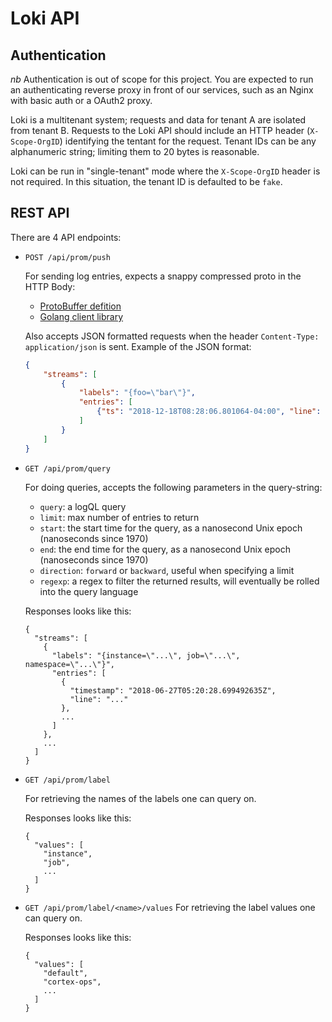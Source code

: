 # Loki API

## Authentication

*nb* Authentication is out of scope for this project.
You are expected to run an authenticating reverse proxy in front of our services, such as an Nginx with basic auth or a OAuth2 proxy.

Loki is a multitenant system; requests and data for tenant A are isolated from tenant B.
Requests to the Loki API should include an HTTP header (`X-Scope-OrgID`) identifying the tentant for the request.
Tenant IDs can be any alphanumeric string; limiting them to 20 bytes is reasonable.

Loki can be run in "single-tenant" mode where the `X-Scope-OrgID` header is not required.
In this situation, the tenant ID is defaulted to be `fake`.

## REST API

There are 4 API endpoints:

- `POST /api/prom/push`

  For sending log entries, expects a snappy compressed proto in the HTTP Body:

  - [ProtoBuffer defition](/pkg/logproto/logproto.proto)
  - [Golang client library](/pkg/promtail/client.go)

  Also accepts JSON formatted requests when the header `Content-Type: application/json` is sent.  Example of the JSON format:

  ```json
  {
      "streams": [
          {
              "labels": "{foo=\"bar\"}",
              "entries": [
                  {"ts": "2018-12-18T08:28:06.801064-04:00", "line": "baz"}
              ]
          }
      ]
  }
  ```

- `GET /api/prom/query`

  For doing queries, accepts the following parameters in the query-string:
  - `query`: a logQL query
  - `limit`: max number of entries to return
  - `start`: the start time for the query, as a nanosecond Unix epoch (nanoseconds since 1970)
  - `end`: the end time for the query, as a nanosecond Unix epoch (nanoseconds since 1970)
  - `direction`: `forward` or `backward`, useful when specifying a limit
  - `regexp`: a regex to filter the returned results, will eventually be rolled into the query language

  Responses looks like this:
  ```
  {
    "streams": [
      {
        "labels": "{instance=\"...\", job=\"...\", namespace=\"...\"}",
        "entries": [
          {
            "timestamp": "2018-06-27T05:20:28.699492635Z",
            "line": "..."
          },
          ...
        ]
      },
      ...
    ]
  }
  ```

- `GET /api/prom/label`

  For retrieving the names of the labels one can query on.

  Responses looks like this:
  ```
  {
    "values": [
      "instance",
      "job",
      ...
    ]
  }
  ```

- `GET /api/prom/label/<name>/values`
  For retrieving the label values one can query on.

  Responses looks like this:
  ```
  {
    "values": [
      "default",
      "cortex-ops",
      ...
    ]
  }
  ```
